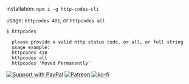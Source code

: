 installation: `npm i -g http-codes-cli`

usage: `httpcodes 401`, or `httpcodes all`

```
$ httpcodes

  please provide a valid http status code, or all, or full string
  usage example:
  httpcodes 418
  httpcodes all
  httpcodes 'Moved Permanently'

```

[![Support with PayPal](https://img.shields.io/badge/paypal-donate-yellow.png)](https://paypal.me/zacanger) [![Patreon](https://img.shields.io/badge/patreon-donate-yellow.svg)](https://www.patreon.com/zacanger) [![ko-fi](https://img.shields.io/badge/donate-KoFi-yellow.svg)](https://ko-fi.com/U7U2110VB)
